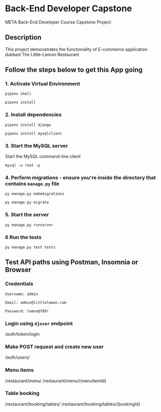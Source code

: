 # Back-End Developer Capstone
META Back-End Developer Course Capstone Project 

## Description
This project demonstrates the functionality of E-commerce application dubbed The Little-Lemon Restaurant

## Follow the steps below to get this App going

### 1. Activate Virtual Environment 

```
pipenv shell
```

```
pipenv install
```

### 2. Install dependencies

```
pipenv install django
```

```
pipenv install mysqlclient
```

### 3. Start the MySQL server  
Start the MySQL command-line client

```
mysql -u root -p 
```

### 4. Perform migrations - ensure you're inside the directory that contains ```manage.py``` file

```
py manage.py makemigrations
```

```
py manage.py migrate
```

### 5. Start the server

```
py manage.py runserver
```

### 6 Run the tests

```
py manage.py test tests
```


## Test API paths using Postman, Insomnia or Browser

### Credentials

```
Username: admin
```
```
Email: admin@littlelemon.com
```
```
Password: lemon@789!
```

### Login using ```djoser``` endpoint
/auth/token/login 

### Make POST request and create new user
/auth/users/ 

### Menu items
/restaurant/menu/
/restaurant/menu/{menuItemId}

### Table booking 
/restaurant/booking/tables/
/restaurant/booking/tables/{bookingId}
